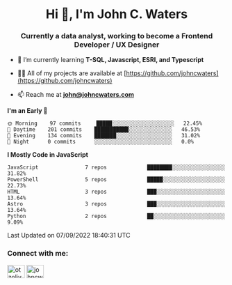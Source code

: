 <h1 align="center">Hi 👋, I'm John C. Waters</h1>
<h3 align="center">Currently a data analyst, working to become a Frontend Developer / UX Designer</h3>

- 🌱 I’m currently learning **T-SQL, Javascript, ESRI, and Typescript**

- 👨‍💻 All of my projects are available at [https://github.com/johncwaters](https://github.com/johncwaters)

- 📫 Reach me at **john@johncwaters.com**

<!--START_SECTION:waka-->
**I'm an Early 🐤** 

```text
🌞 Morning    97 commits     █████░░░░░░░░░░░░░░░░░░░░   22.45% 
🌆 Daytime    201 commits    ███████████░░░░░░░░░░░░░░   46.53% 
🌃 Evening    134 commits    ███████░░░░░░░░░░░░░░░░░░   31.02% 
🌙 Night      0 commits      ░░░░░░░░░░░░░░░░░░░░░░░░░   0.0%

```


**I Mostly Code in JavaScript** 

```text
JavaScript               7 repos             ████████░░░░░░░░░░░░░░░░░   31.82% 
PowerShell               5 repos             █████░░░░░░░░░░░░░░░░░░░░   22.73% 
HTML                     3 repos             ███░░░░░░░░░░░░░░░░░░░░░░   13.64% 
Astro                    3 repos             ███░░░░░░░░░░░░░░░░░░░░░░   13.64% 
Python                   2 repos             ██░░░░░░░░░░░░░░░░░░░░░░░   9.09%

```



 Last Updated on 07/09/2022 18:40:31 UTC
<!--END_SECTION:waka-->

<h3 align="left">Connect with me:</h3>
<p align="left">
<a href="https://twitter.com/otzolive" target="blank"><img align="center" src="https://raw.githubusercontent.com/rahuldkjain/github-profile-readme-generator/master/src/images/icons/Social/twitter.svg" alt="otzolive" height="30" width="40" /></a>
<a href="https://linkedin.com/in/johncwaters" target="blank"><img align="center" src="https://raw.githubusercontent.com/rahuldkjain/github-profile-readme-generator/master/src/images/icons/Social/linked-in-alt.svg" alt="johncwaters" height="30" width="40" /></a>
</p>
